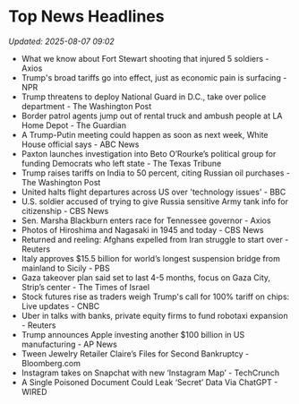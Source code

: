 # Top News Headlines

_Updated: 2025-08-07 09:02_

- What we know about Fort Stewart shooting that injured 5 soldiers - Axios
- Trump's broad tariffs go into effect, just as economic pain is surfacing - NPR
- Trump threatens to deploy National Guard in D.C., take over police department - The Washington Post
- Border patrol agents jump out of rental truck and ambush people at LA Home Depot - The Guardian
- A Trump-Putin meeting could happen as soon as next week, White House official says - ABC News
- Paxton launches investigation into Beto O’Rourke’s political group for funding Democrats who left state - The Texas Tribune
- Trump raises tariffs on India to 50 percent, citing Russian oil purchases - The Washington Post
- United halts flight departures across US over 'technology issues' - BBC
- U.S. soldier accused of trying to give Russia sensitive Army tank info for citizenship - CBS News
- Sen. Marsha Blackburn enters race for Tennessee governor - Axios
- Photos of Hiroshima and Nagasaki in 1945 and today - CBS News
- Returned and reeling: Afghans expelled from Iran struggle to start over - Reuters
- Italy approves $15.5 billion for world’s longest suspension bridge from mainland to Sicily - PBS
- Gaza takeover plan said set to last 4-5 months, focus on Gaza City, Strip’s center - The Times of Israel
- Stock futures rise as traders weigh Trump's call for 100% tariff on chips: Live updates - CNBC
- Uber in talks with banks, private equity firms to fund robotaxi expansion - Reuters
- Trump announces Apple investing another $100 billion in US manufacturing - AP News
- Tween Jewelry Retailer Claire’s Files for Second Bankruptcy - Bloomberg.com
- Instagram takes on Snapchat with new ‘Instagram Map’ - TechCrunch
- A Single Poisoned Document Could Leak ‘Secret’ Data Via ChatGPT - WIRED